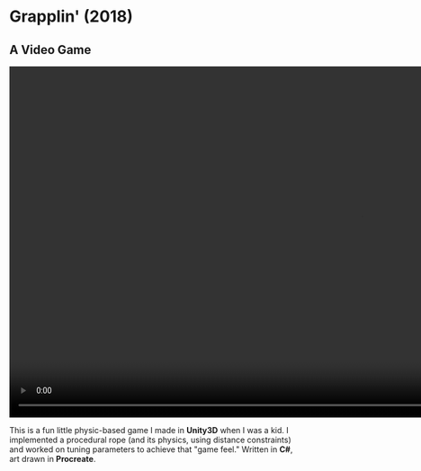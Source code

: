 # Grapplin' (2018)
## A Video Game
<video width="1250" autoplay loop muted playsinline>
    <source src="assets/preview.mp4" type="video/mp4" />
    Your browser does not support the video tag.
</video>

This is a fun little physic-based game I made in **Unity3D** when I was a kid. I implemented a procedural rope (and its physics, using distance constraints) and worked on tuning parameters to achieve that "game feel." Written in **C#**, art drawn in **Procreate**.